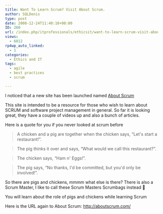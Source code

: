 ```yaml
---
title: Want To Learn Scrum? Visit About Scrum.
author: SQLDenis
type: post
date: 2008-12-24T11:40:18+00:00
ID: 260
url: /index.php/itprofessionals/ethicsit/want-to-learn-scrum-visit-about-scrum/
views:
  - 6012
rp4wp_auto_linked:
  - 1
categories:
  - Ethics and IT
tags:
  - agile
  - best practices
  - scrum

---
```

I noticed that a new site has been launched named [About Scrum][1]

This site is intended to be a resource for those who wish to learn about SCRUM and software project management in general. So far it is looking great, they have a couple of videos up and also a bunch of articles.

Here is a quote for you if you never looked at scrum before

> A chicken and a pig are together when the chicken says, “Let's start a restaurant!”.
  
> The pig thinks it over and says, “What would we call this restaurant?”.
  
> The chicken says, “Ham n' Eggs!”.
  
> The pig says, “No thanks, I'd be committed, but you'd only be involved!”.

So there are pigs and chickens, mmmm what else is there? There is also a Scrum Master, I like to call these Scrum Masters Scrumbags instead 🙂
  
You will learn about the role of pigs and chickens while learning Scrum

Here is the URL again to About Scrum: http://aboutscrum.com/

 [1]: http://aboutscrum.com/